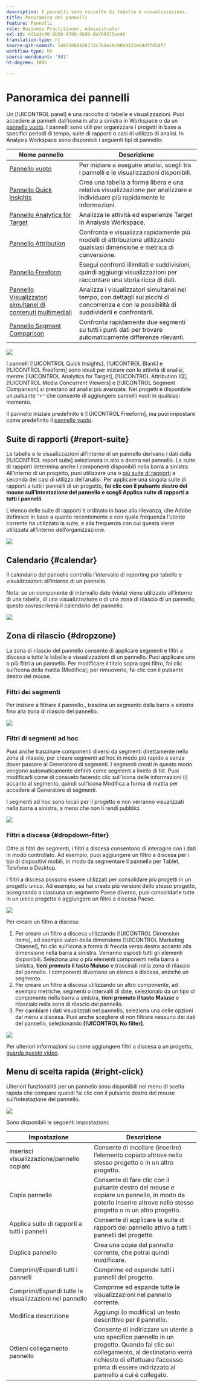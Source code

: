 ```yaml
---
description: I pannelli sono raccolte di tabelle e visualizzazioni.
title: Panoramica dei pannelli
feature: Pannelli
role: Business Practitioner, Administrator
exl-id: dd1a3c40-8b5b-47dd-86d9-da766575ee46
translation-type: ht
source-git-commit: 549258b0168733c7b0e28cb8b9125e68dffd5df7
workflow-type: ht
source-wordcount: '981'
ht-degree: 100%

---
```


# Panoramica dei pannelli

Un [!UICONTROL panel] è una raccolta di tabelle e visualizzazioni. Puoi accedere ai pannelli dall’icona in alto a sinistra in Workspace o da un [pannello vuoto](blank-panel.md). I pannelli sono utili per organizzare i progetti in base a specifici periodi di tempo, suite di rapporti o casi di utilizzo di analisi. In Analysis Workspace sono disponibili i seguenti tipi di pannello:

| Nome pannello | Descrizione |
| --- | --- |
| [Pannello vuoto](blank-panel.md) | Per iniziare a eseguire analisi, scegli tra i pannelli e le visualizzazioni disponibili. |
| [Pannello Quick Insights](quickinsight.md) | Crea una tabella a forma libera e una relativa visualizzazione per analizzare e individuare più rapidamente le informazioni. |
| [Pannello Analytics for Target](a4t-panel.md) | Analizza le attività ed esperienze Target in Analysis Workspace. |
| [Pannello Attribution](attribution.md) | Confronta e visualizza rapidamente più modelli di attribuzione utilizzando qualsiasi dimensione e metrica di conversione. |
| [Pannello Freeform](freeform-panel.md) | Esegui confronti illimitati e suddivisioni, quindi aggiungi visualizzazioni per raccontare una storia ricca di dati. |
| [Pannello Visualizzatori simultanei di contenuti multimediali](media-concurrent-viewers.md) | Analizza i visualizzatori simultanei nel tempo, con dettagli sui picchi di concorrenza e con la possibilità di suddividerli e confrontarli. |
| [Pannello Segment Comparison](c-segment-comparison/segment-comparison.md) | Confronta rapidamente due segmenti su tutti i punti dati per trovare automaticamente differenze rilevanti. |

![](assets/panel-overview.png)

I pannelli [!UICONTROL Quick Insights], [!UICONTROL Blank] e [!UICONTROL Freeform] sono ideali per iniziare con le attività di analisi, mentre [!UICONTROL Analytics for Target], [!UICONTROL Attribution IQ], [!UICONTROL Media Concurrent Viewers] e [!UICONTROL Segment Comparison] si prestano ad analisi più avanzate. Nei progetti è disponibile un pulsante `"+"` che consente di aggiungere pannelli vuoti in qualsiasi momento.

Il pannello iniziale predefinito è [!UICONTROL Freeform], ma puoi impostare come predefinito il [pannello vuoto](/help/analyze/analysis-workspace/c-panels/blank-panel.md).

## Suite di rapporti {#report-suite}

Le tabelle e le visualizzazioni all’interno di un pannello derivano i dati dalla [!UICONTROL report suite] selezionata in alto a destra nel pannello. La suite di rapporti determina anche i componenti disponibili nella barra a sinistra. All’interno di un progetto, puoi utilizzare una o [più suite di rapporti](https://docs.adobe.com/content/help/it-IT/analytics/analyze/analysis-workspace/build-workspace-project/multiple-report-suites.html) a seconda dei casi di utilizzo dell’analisi. Per applicare una singola suite di rapporti a tutti i pannelli di un progetto, **fai clic con il pulsante destro del mouse sull’intestazione del pannello e scegli Applica suite di rapporti a tutti i pannelli**.

L’elenco delle suite di rapporti è ordinato in base alla rilevanza, che Adobe definisce in base a quanto recentemente e con quale frequenza l’utente corrente ha utilizzato la suite, e alla frequenza con cui questa viene utilizzata all’interno dell’organizzazione.

![](assets/panel-report-suite.png)

## Calendario {#calendar}

Il calendario del pannello controlla l’intervallo di reporting per tabelle e visualizzazioni all’interno di un pannello.

Nota: se un componente di intervallo date (viola) viene utilizzato all’interno di una tabella, di una visualizzazione o di una zona di rilascio di un pannello, questo sovrascriverà il calendario del pannello.

![](assets/panel-calendar.png)

## Zona di rilascio {#dropzone}

La zona di rilascio del pannello consente di applicare segmenti e filtri a discesa a tutte le tabelle e visualizzazioni di un pannello. Puoi applicare uno o più filtri a un pannello. Per modificare il titolo sopra ogni filtro, fai clic sull’icona della matita (Modifica); per rimuoverlo, fai clic con il pulsante destro del mouse.

### Filtri dei segmenti

Per iniziare a filtrare il pannello., trascina un segmento dalla barra a sinistra fino alla zona di rilascio del pannello.

![](assets/segment-filter.png)

### Filtri di segmenti ad hoc

Puoi anche trascinare componenti diversi da segmenti direttamente nella zona di rilascio, per creare segmenti ad hoc in modo più rapido e senza dover passare al Generatore di segmenti. I segmenti creati in questo modo vengono automaticamente definiti come segmenti a livello di hit. Puoi modificarli come di consueto facendo clic sull’icona delle informazioni (i) accanto al segmento, quindi sull’icona Modifica a forma di matita per accedere al Generatore di segmenti.

I segmenti ad hoc sono locali per il progetto e non verranno visualizzati nella barra a sinistra, a meno che non li rendi pubblici.

![](assets/adhoc-segment-filter.png)

### Filtri a discesa {#dropdown-filter}

Oltre ai filtri dei segmenti, i filtri a discesa consentono di interagire con i dati in modo controllato. Ad esempio, puoi aggiungere un filtro a discesa per i tipi di dispositivi mobili, in modo da segmentare il pannello per Tablet, Telefono o Desktop.

I filtri a discesa possono essere utilizzati per consolidare più progetti in un progetto unico. Ad esempio, se hai creato più versioni dello stesso progetto, assegnando a ciascuna un segmento Paese diverso, puoi consolidarle tutte in un unico progetto e aggiungere un filtro a discesa Paese.

![](assets/dropdown-filter-intro.png)

Per creare un filtro a discesa:

1. Per creare un filtro a discesa utilizzando [!UICONTROL Dimension items], ad esempio valori della dimensione [!UICONTROL Marketing Channel], fai clic sull’icona a forma di freccia verso destra accanto alla dimensione nella barra a sinistra. Verranno esposti tutti gli elementi disponibili. Seleziona uno o più elementi componenti nella barra a sinistra, **tieni premuto il tasto Maiusc** e trascinali nella zona di rilascio del pannello. I componenti diventano un elenco a discesa, anziché un segmento.
1. Per creare un filtro a discesa utilizzando un altro componente, ad esempio metriche, segmenti o intervalli di date, selezionalo da un tipo di componente nella barra a sinistra, **tieni premuto il tasto Maiusc** e rilascialo nella zona di rilascio del pannello.
1. Per cambiare i dati visualizzati nel pannello, seleziona una delle opzioni dal menu a discesa. Puoi anche scegliere di non filtrare nessuno dei dati del pannello, selezionando **[!UICONTROL No filter]**.

![](assets/create-dropdown.png)

Per ulteriori informazioni su come aggiungere filtri a discesa a un progetto, [guarda questo video](https://docs.adobe.com/content/help/it/analytics-learn/tutorials/analysis-workspace/using-panels/using-panels-to-organize-your-analysis-workspace-projects.html).

## Menu di scelta rapida {#right-click}

Ulteriori funzionalità per un pannello sono disponibili nel menu di scelta rapida che compare quandi fai clic con il pulsante destro del mouse sull’intestazione del pannello.

![](assets/right-click-menu.png)

Sono disponibili le seguenti impostazioni:

| Impostazione | Descrizione |
| --- | --- |
| Inserisci visualizzazione/pannello copiato | Consente di incollare (inserire) l’elemento copiato altrove nello stesso progetto o in un altro progetto. |
| Copia pannello | Consente di fare clic con il pulsante destro del mouse e copiare un pannello, in modo da poterlo inserire altrove nello stesso progetto o in un altro progetto. |
| Applica suite di rapporti a tutti i pannelli | Consente di applicare la suite di rapporti del pannello attivo a tutti i pannelli del progetto. |
| Duplica pannello | Crea una copia del pannello corrente, che potrai quindi modificare. |
| Comprimi/Espandi tutti i pannelli | Comprime ed espande tutti i pannelli del progetto. |
| Comprimi/Espandi tutte le visualizzazioni nel pannello | Comprime ed espande tutte le visualizzazioni nel pannello corrente. |
| Modifica descrizione | Aggiungi (o modifica) un testo descrittivo per il pannello. |
| Ottieni collegamento pannello | Consente di indirizzare un utente a uno specifico pannello in un progetto. Quando fai clic sul collegamento, al destinatario verrà richiesto di effettuare l’accesso prima di essere indirizzato al pannello a cui è collegato. |

